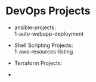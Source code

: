 # DevOps Projects
- ansible-projects:  
  1-auto-webapp-deployment
- Shell Scripting Projects:  
  1-aws-resources-listing
- Terraform Projects:  
  
- 